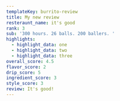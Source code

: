 ```yaml
---
templateKey: burrito-review
title: My new review
resteraunt_name: it's good
rank: 3
sub: '300 hours. 26 balls. 200 ballers. '
highlights:
  - highlight_data: one
  - highlight_data: two
  - highlight_data: three
overall_score: 4.5
flavor_score: 2
drip_score: 5
ingredient_score: 3
style_score: 3
review: It's good!
---
```

